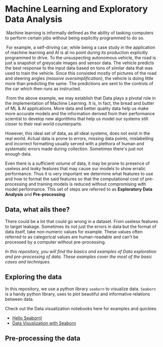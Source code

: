 # Machine Learning and Exploratory Data Analysis

​	Machine learning is informally defined as the ability of tasking computers to perform certain jobs without being explicitly programmed to do so. 

​	For example, a self-driving car, while being a case study in the application of machine learning  and AI is at no point during its production explicitly programmed to drive. To the unsuspecting autonomous vehicle, the road is just a snapshot of greyscale images and sensor data. The vehicle predicts the best response to the input data based on tons of similar data that was used to train the vehicle. Since this consisted mostly of pictures of the road and steering angles *(massive oversimplification)*, the vehicle is doing little more than predicting the same. The predictions are sent to the controls of the car which then runs as instructed.

​	From the above example, we may establish that Data plays a pivotal role in the implementation of Machine Learning. It is, in fact, the bread and butter of ML & AI applications. More data and better quality data help us make more accurate models and the information derived from their performance scientist to develop new algorithms that help us model our systems still closer to their real world counterparts.

However, this ideal set of data, as all ideal systems, does not exist in the real world. Actual data is prone to errors, missing data points, mislabelling and incorrect formatting usually served with a plethora of human and systematic errors made during collection. Sometimes there's just not enough data. 

Even there is a sufficient volume of data, it may be prone to presence of useless and *leaky* features that may cause our models to show erratic performance. Thus it is very important we determine what features to use and how to format the said features so that the computational cost of pre-processing and training models is reduced without compromising with model performance. This set of steps are referred to as **Exploratory Data Analysis** and **Pre-processing**

## Data, what ails thee?

There could be a lot that could go wrong in a dataset. From useless features to target leakage. Sometimes its not just the errors in data but the format of data itself, take non-numeric values for example. These values often referred to as categorical values are human-readable and can't be processed by a computer without pre-processing.

*In this repository, you will find the basics and examples of Data exploration and pre-processing of data. These examples cover the most of the basic cases and techniques.*

## Exploring the data

In this repository, we use a python library `seaborn` to visualize data. `Seaborn` is a handy python library, uses to plot beautiful and informative relations between data.

Check out the Data visualization notebooks here for examples and quickies.

- [Hello Seaborn!](https://github.com/rakshitraj/kaggle/blob/master/data_vis_1.ipynb)
- [Data Visuslization with Seaborn](https://github.com/rakshitraj/kaggle/blob/master/data_vis_2.ipynb)

## Pre-processing the data